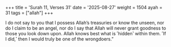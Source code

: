 +++
title = 'Surah 11, Verses 31'
date = '2025-08-27'
weight = 1504
ayah = 31
tags = ["allah"]
+++

I do not say to you that I possess Allah’s treasuries or know the unseen, nor do I claim to be an angel, nor do I say that Allah will never grant goodness to those you look down upon. Allah knows best what is ˹hidden˺ within them. ˹If I did,˺ then I would truly be one of the wrongdoers.”
